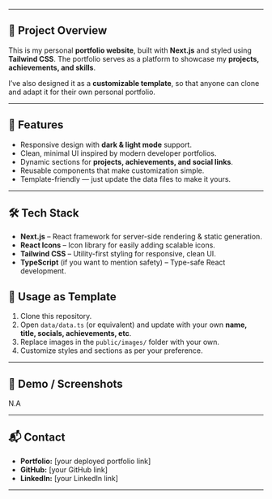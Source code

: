 
---

## 📌 Project Overview

This is my personal **portfolio website**, built with **Next.js** and styled using **Tailwind CSS**.
The portfolio serves as a platform to showcase my **projects, achievements, and skills**.

I’ve also designed it as a **customizable template**, so that anyone can clone and adapt it for their own personal portfolio.

---

## 🚀 Features

* Responsive design with **dark & light mode** support.
* Clean, minimal UI inspired by modern developer portfolios.
* Dynamic sections for **projects, achievements, and social links**.
* Reusable components that make customization simple.
* Template-friendly — just update the data files to make it yours.

---

## 🛠️ Tech Stack

* **Next.js** – React framework for server-side rendering & static generation.
* **React Icons** – Icon library for easily adding scalable icons.
* **Tailwind CSS** – Utility-first styling for responsive, clean UI.
* **TypeScript** (if you want to mention safety) – Type-safe React development.



## 📂 Usage as Template

1. Clone this repository.
2. Open `data/data.ts` (or equivalent) and update with your own **name, title, socials, achievements, etc**.
3. Replace images in the `public/images/` folder with your own.
4. Customize styles and sections as per your preference.

---

## 📸 Demo / Screenshots

N.A

---

## 📬 Contact

* **Portfolio:** \[your deployed portfolio link]
* **GitHub:** \[your GitHub link]
* **LinkedIn:** \[your LinkedIn link]

---
